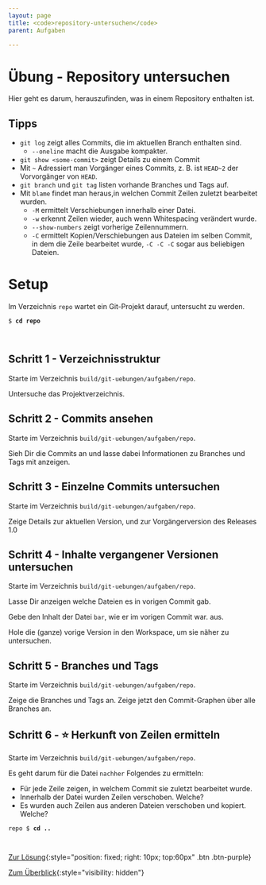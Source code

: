 ```yaml
---
layout: page
title: <code>repository-untersuchen</code>
parent: Aufgaben

---
```

# Übung - Repository untersuchen

Hier geht es darum, herauszufinden, was in einem Repository enthalten ist.

## Tipps

* `git log` zeigt alles Commits, die im aktuellen Branch enthalten sind.
  - `--oneline` macht die Ausgabe kompakter.
* `git show <some-commit>` zeigt Details zu einem Commit
* Mit `~` Adressiert man Vorgänger eines Commits, 
  z. B. ist `HEAD~2` der Vorvorgänger von `HEAD`.
* `git branch` und `git tag` listen vorhande Branches und Tags auf.
* Mit `blame` findet man heraus,in welchen Commit Zeilen zuletzt bearbeitet wurden.
  - `-M` ermittelt Verschiebungen innerhalb einer Datei. 
  - `-w` erkennt Zeilen wieder, auch wenn Whitespacing verändert wurde.
  - `--show-numbers` zeigt vorherige Zeilennummern.
  - `-C` ermittelt Kopien/Verschiebungen aus Dateien im selben  Commit, in dem die Zeile bearbeitet wurde,
    `-C -C -C` sogar aus beliebigen Dateien.
   
# Setup

Im Verzeichnis `repo` wartet ein Git-Projekt darauf,
untersucht zu werden. 



<pre><code>$ <b>cd repo</b><br><br><br></code></pre>


<!--UEB-Repository untersuchen--><h2>Schritt 1 - Verzeichnisstruktur</h2>

Starte im Verzeichnis `build/git-uebungen/aufgaben/repo`.

Untersuche das Projektverzeichnis.

<!--UEB-Repository untersuchen--><h2>Schritt 2 - Commits ansehen</h2>

Starte im Verzeichnis `build/git-uebungen/aufgaben/repo`.

Sieh Dir die Commits an und lasse dabei Informationen 
zu Branches und Tags mit anzeigen.

<!--UEB-Repository untersuchen--><h2>Schritt 3 - Einzelne Commits untersuchen</h2>

Starte im Verzeichnis `build/git-uebungen/aufgaben/repo`.

Zeige Details zur aktuellen Version,
und zur Vorgängerversion des Releases 1.0

<!--UEB-Repository untersuchen--><h2>Schritt 4 - Inhalte vergangener Versionen untersuchen</h2>

Starte im Verzeichnis `build/git-uebungen/aufgaben/repo`.

Lasse Dir anzeigen welche Dateien es in vorigen Commit gab.

Gebe den Inhalt der Datei `bar`,  wie er im vorigen Commit war. aus.

Hole die (ganze) vorige Version in den Workspace, um sie näher zu untersuchen.

<!--UEB-Repository untersuchen--><h2>Schritt 5 - Branches und Tags</h2>

Starte im Verzeichnis `build/git-uebungen/aufgaben/repo`.

Zeige die Branches und Tags an.
Zeige jetzt den Commit-Graphen über alle Branches an.

<!--UEB-Repository untersuchen--><h2>Schritt 6 - ⭐ Herkunft von Zeilen ermitteln</h2>

Starte im Verzeichnis `build/git-uebungen/aufgaben/repo`.

Es geht darum für die Datei `nachher` Folgendes zu ermitteln:

* Für jede Zeile zeigen, in welchem Commit sie zuletzt bearbeitet wurde.
* Innerhalb der Datei wurden Zeilen verschoben. Welche?
* Es wurden auch Zeilen aus anderen Dateien verschoben und kopiert. Welche?


<pre><code>repo $ <b>cd ..</b><br><br><br></code></pre>


[Zur Lösung](loesung-repository-untersuchen.html){:style="position: fixed; right: 10px; top:60px" .btn .btn-purple}

[Zum Überblick](../../ueberblick.html){:style="visibility: hidden"}


